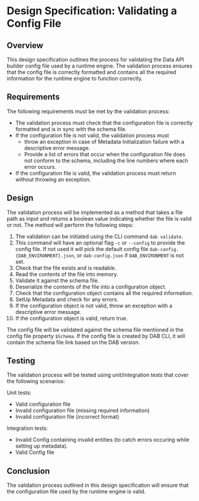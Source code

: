 # Design Specification: Validating a Config File

## Overview

This design specification outlines the process for validating the Data API builder config file used by a runtime engine. The validation process ensures that the config file is correctly formatted and contains all the required information for the runtime engine to function correctly.

## Requirements

The following requirements must be met by the validation process:

- The validation process must check that the configuration file is correctly formatted and is in sync with the schema file.
- If the configuration file is not valid, the validation process must 
    - throw an exception in case of Metadata Initialization failure with a descriptive error message.
    - Provide a list of errors that occur when the configuration file does not conform to the schema, including the line numbers where each error occurs.
- If the configuration file is valid, the validation process must return without throwing an exception.

## Design

The validation process will be implemented as a method that takes a file path as input and returns a boolean value indicating whether the file is valid or not. The method will perform the following steps:

1. The validation can be initiated using the CLI command `dab validate`.
2. This command will have an optional flag `-c` or `--config` to provide the config file. If not used it will pick the default config file `dab-config.{DAB_ENVIRONMENT}.json`, or `dab-config.json` if `DAB_ENVIRONMENT` is not set.
3. Check that the file exists and is readable.
4. Read the contents of the file into memory.
5. Validate it against the schema file.
6. Deserialize the contents of the file into a configuration object.
7. Check that the configuration object contains all the required information.
8. SetUp Metadata and check for any errors.
9. If the configuration object is not valid, throw an exception with a descriptive error message.
10. If the configuration object is valid, return true.

The config file will be validated against the schema file mentioned in the config file property `$Schema`. If the config file is created by DAB CLI, it will contain the schema file link based on the DAB version.



## Testing

The validation process will be tested using unit/integration tests that cover the following scenarios:

Unit tests:
- Valid configuration file
- Invalid configuration file (missing required information)
- Invalid configuration file (incorrect format)

Integration tests:
- Invalid Config containing invalid entities (to catch errors occuring while setting up metadata).
- Valid Config file

## Conclusion

The validation process outlined in this design specification will ensure that the configuration file used by the runtime engine is valid.